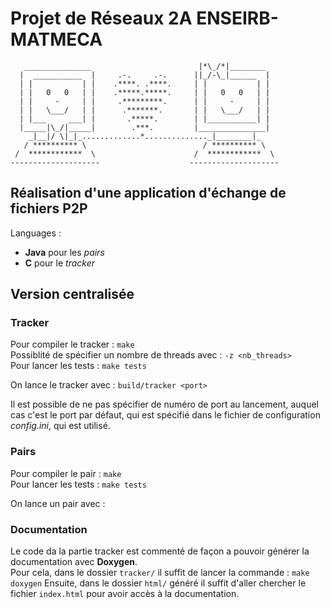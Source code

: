 # Projet de Réseaux 2A ENSEIRB-MATMECA
```
   _______________                        |*\_/*|________
  |  ___________  |     .-.     .-.      ||_/-\_|______  |
  | |           | |    .****. .****.     | |           | |
  | |   0   0   | |    .*****.*****.     | |   0   0   | |
  | |     -     | |     .*********.      | |     -     | |
  | |   \___/   | |      .*******.       | |   \___/   | |
  | |___     ___| |       .*****.        | |___________| |
  |_____|\_/|_____|        .***.         |_______________|
    _|__|/ \|_|_.............*.............._|________|_
   / ********** \                          / ********** \
 /  ************  \                      /  ************  \
--------------------                    --------------------
```

## Réalisation d'une application d'échange de fichiers P2P
Languages :  
* **Java** pour les *pairs*
* **C** pour le *tracker*

## Version centralisée

### Tracker
Pour compiler le tracker : `make`  
Possiblité de spécifier un nombre de threads avec : `-z <nb_threads>`  
Pour lancer les tests : `make tests`

On lance le tracker avec : `build/tracker <port>`  

Il est possible de ne pas spécifier de numéro de port au lancement, 
auquel cas c'est le port par défaut, qui est spécifié dans le fichier de configuration *config.ini*, qui est utilisé.


### Pairs
Pour compiler le pair : `make`  
Pour lancer les tests : `make tests`

On lance un pair avec : 

### Documentation
Le code da la partie tracker est commenté de façon a pouvoir générer la documentation avec **Doxygen**.  
Pour cela, dans le dossier `tracker/` il suffit de lancer la commande : `make doxygen`
Ensuite, dans le dossier `html/` généré il suffit d'aller chercher le fichier `index.html` pour avoir accès à la documentation.